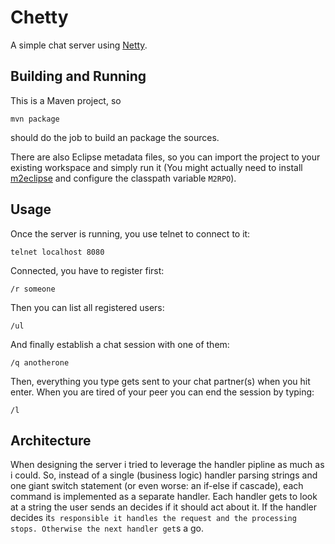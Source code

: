# Chetty

A simple chat server using [Netty][1].

[1]: http://www.jboss.org/netty

## Building and Running

This is a Maven project, so

    mvn package

should do the job to build an package the sources.

There are also Eclipse metadata files, so you can import the project
to your existing workspace and simply run it (You might actually
need to install [m2eclipse][2] and configure the classpath variable
```M2RPO```).

[2]: http://m2eclipse.sonatype.org/

## Usage

Once the server is running, you use telnet to connect to it:

    telnet localhost 8080

Connected, you have to register first:

    /r someone

Then you can list all registered users:

    /ul

And finally establish a chat session with one of them:

    /q anotherone

Then, everything you type gets sent to your chat partner(s) when you
hit enter. When you are tired of your peer you can end the session
by typing:

    /l


## Architecture

When designing the server i tried to leverage the handler pipline as
much as i could. So, instead of a single (business logic) handler
parsing strings and one giant switch statement (or even worse: an
if-else if cascade), each command is implemented as a separate
handler. Each handler gets to look at a string the user sends an
decides if it should act about it. If the handler decides it`s
responsible it handles the request and the processing stops.
Otherwise the next handler get`s a go.

